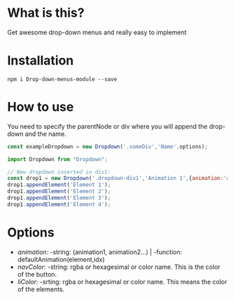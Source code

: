 # What is this?

Get awesome drop-down menus and really easy to implement

# Installation

`npm i Drop-down-menus-module --save`

# How to use
You need to specify the parentNode or div where you will append the drop-down and the name. 
```javascript
const exampleDropdown = new Dropdown('.someDiv','Name',options);
```
```javascript
import Dropdown from "Dropdown";

// New dropdown inserted in div1:
const drop1 = new Dropdown('.dropdown-div1','Animation 1',{animation:'animation1'});
drop1.appendElement('Element 1');
drop1.appendElement('Element 2');
drop1.appendElement('Element 3');
drop1.appendElement('Element 4');
```

# Options

* *animation:* -string: (animation1, animation2...) | -function: defaultAnimation(element,idx)
* *navColor:* -string: rgba or hexagesimal or color name. This is the color of the button.
* *liColor:* -srting: rgba or hexagesimal or color name. This means the color of the elements. 
